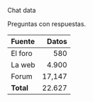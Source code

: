 Chat data


Preguntas con respuestas.

|__Fuente__|__Datos__|
|:---|---:|
|El foro| 580|
|La web|4.900|
|Forum|17,147|
|__Total__|22.627|
